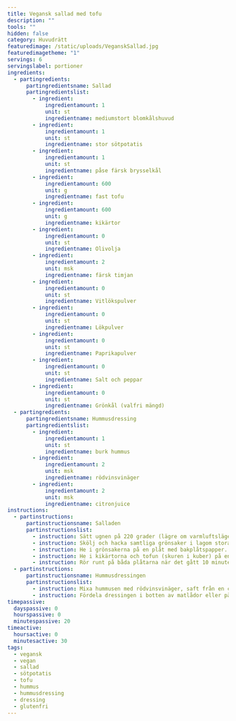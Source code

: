 ```yaml
---
title: Vegansk sallad med tofu
description: ""
tools: ""
hidden: false
category: Huvudrätt
featuredimage: /static/uploads/VeganskSallad.jpg
featuredimagetheme: "1"
servings: 6
servingslabel: portioner
ingredients:
  - partingredients:
      partingredientsname: Sallad
      partingredientslist:
        - ingredient:
            ingredientamount: 1
            unit: st
            ingredientname: mediumstort blomkålshuvud
        - ingredient:
            ingredientamount: 1
            unit: st
            ingredientname: stor sötpotatis
        - ingredient:
            ingredientamount: 1
            unit: st
            ingredientname: påse färsk brysselkål
        - ingredient:
            ingredientamount: 600
            unit: g
            ingredientname: fast tofu
        - ingredient:
            ingredientamount: 600
            unit: g
            ingredientname: kikärtor
        - ingredient:
            ingredientamount: 0
            unit: st
            ingredientname: Olivolja
        - ingredient:
            ingredientamount: 2
            unit: msk
            ingredientname: färsk timjan
        - ingredient:
            ingredientamount: 0
            unit: st
            ingredientname: Vitlökspulver
        - ingredient:
            ingredientamount: 0
            unit: st
            ingredientname: Lökpulver
        - ingredient:
            ingredientamount: 0
            unit: st
            ingredientname: Paprikapulver
        - ingredient:
            ingredientamount: 0
            unit: st
            ingredientname: Salt och peppar
        - ingredient:
            ingredientamount: 0
            unit: st
            ingredientname: Grönkål (valfri mängd)
  - partingredients:
      partingredientsname: Hummusdressing
      partingredientslist:
        - ingredient:
            ingredientamount: 1
            unit: st
            ingredientname: burk hummus
        - ingredient:
            ingredientamount: 2
            unit: msk
            ingredientname: rödvinsvinäger
        - ingredient:
            ingredientamount: 2
            unit: msk
            ingredientname: citronjuice
instructions:
  - partinstructions:
      partinstructionsname: Salladen
      partinstructionslist:
        - instruction: Sätt ugnen på 220 grader (lägre om varmluftsläge).
        - instruction: Skölj och hacka samtliga grönsaker i lagom stora bitar, dela blomkålen i små buketter m.m. Häll av och skölj kikärtorna.
        - instruction: He i grönsakerna på en plåt med bakplåtspapper. Rör runt med olivolja, timjan, vitlökspulver, lökpulver, paprikapulver, salt och peppar.  Rosta i övre delen av ugnen i 10 minuter.
        - instruction: He i kikärtorna och tofun (skuren i kuber) på en plåt med bakplåtspapper. Rör runt med olivolja, timjan, vitlökspulver, lökpulver,  paprikapulver, salt och peppar. Ställ in i nedre delen av ugnen.
        - instruction: Rör runt på båda plåtarna när det gått 10 minuter. Byt sedan plats på plåtarna så att grönsakerna hamnar i nedre delen av ugnen och tofun i den övre delen av ugnen. Rosta allt i ca. 10 minuter till, eller tills sötpotatisen är mjuk och kikärtorna är krispiga.
  - partinstructions:
      partinstructionsname: Hummusdressingen
      partinstructionslist:
        - instruction: Mixa hummusen med rödvinsvinäger, saft från en citron och vatten. Addera vatten tills du är nöjd med konsistensen.
        - instruction: Fördela dressingen i botten av matlådor eller på tallrikar. Lägg därefter på ett lager av blomkål, brysselkål, sötpotatis, tofu och toppa med grönkål.
timepassive:
  dayspassive: 0
  hourspassive: 0
  minutespassive: 20
timeactive:
  hoursactive: 0
  minutesactive: 30
tags:
  - vegansk
  - vegan
  - sallad
  - sötpotatis
  - tofu
  - hummus
  - hummusdressing
  - dressing
  - glutenfri
---
```

